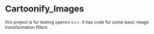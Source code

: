 # Cartoonify_Images

this project is for testing opencv c++. It has code for some basic image transformation filters
